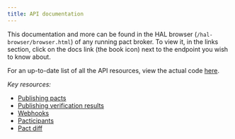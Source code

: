 ```yaml
---
title: API documentation
---
```


This documentation and more can be found in the HAL browser \(`/hal-browser/browser.html`\) of any running pact broker. To view it, in the links section, click on the docs link \(the book icon\) next to the endpoint you wish to know about.

For an up-to-date list of all the API resources, view the actual code [here](https://github.com/pact-foundation/pact_broker/blob/master/lib/pact_broker/api.rb).

_Key resources:_

* [Publishing pacts](api_docs/publish_pact)
* [Publishing verification results](api_docs/publish_verification_result)
* [Webhooks](api_docs/webhooks)
* [Pacticipants](api_docs/pacticipant)
* [Pact diff](api_docs/pact_diff)

